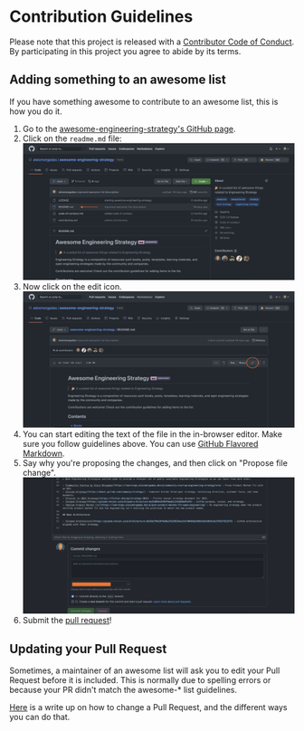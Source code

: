 # Contribution Guidelines

Please note that this project is released with a [Contributor Code of Conduct](code-of-conduct.md). By participating in this project you agree to abide by its terms.

## Adding something to an awesome list

If you have something awesome to contribute to an awesome list, this is how you do it.

1. Go to the [awesome-engineering-strategy's GitHub page](https://github.com/aleixmorgadas/awesome-engineering-strategy).
2. Click on the `readme.md` file: ![Step 2 Click on Readme.md](./.github/media/click-readme.md.png)
3. Now click on the edit icon. ![Step 3 - Click on Edit](./.github/media/click-edit-pencil-icon.png)
4. You can start editing the text of the file in the in-browser editor. Make sure you follow guidelines above. You can use [GitHub Flavored Markdown](https://help.github.com/articles/github-flavored-markdown/).
5. Say why you're proposing the changes, and then click on "Propose file change". ![Step 5 - Propose Changes](./.github/media/propose-changes.png)
6. Submit the [pull request](https://help.github.com/articles/using-pull-requests/)!

## Updating your Pull Request

Sometimes, a maintainer of an awesome list will ask you to edit your Pull Request before it is included. This is normally due to spelling errors or because your PR didn't match the awesome-* list guidelines.

[Here](https://github.com/RichardLitt/knowledge/blob/master/github/amending-a-commit-guide.md) is a write up on how to change a Pull Request, and the different ways you can do that.
